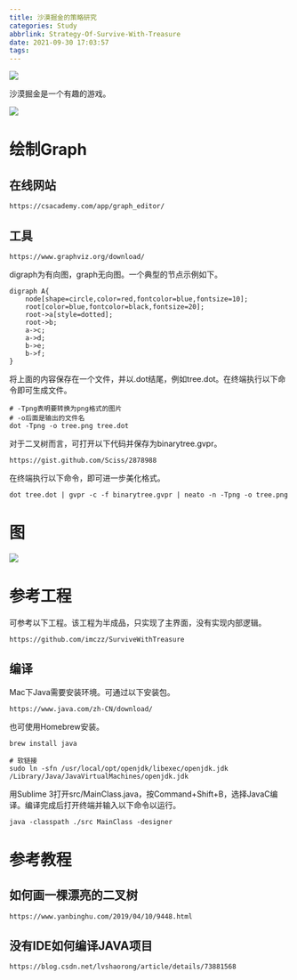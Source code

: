 ```yaml
---
title: 沙漠掘金的策略研究
categories: Study
abbrlink: Strategy-Of-Survive-With-Treasure
date: 2021-09-30 17:03:57
tags:
---
```


![](https://tva1.sinaimg.cn/large/008vxvgGgy1h8tgkd2ufij31400u0whj.jpg)

沙漠掘金是一个有趣的游戏。

<!-- more -->

![](https://tva1.sinaimg.cn/large/008i3skNgy1guyruhg9y8j60u00v410302.jpg)

# 绘制Graph

## 在线网站

```
https://csacademy.com/app/graph_editor/
```

## 工具

```
https://www.graphviz.org/download/
```

digraph为有向图，graph无向图。一个典型的节点示例如下。

```
digraph A{
    node[shape=circle,color=red,fontcolor=blue,fontsize=10];
    root[color=blue,fontcolor=black,fontsize=20];
    root->a[style=dotted];
    root->b;
    a->c;
    a->d;
    b->e;
    b->f;
}
```

将上面的内容保存在一个文件，并以.dot结尾，例如tree.dot。在终端执行以下命令即可生成文件。

```
# -Tpng表明要转换为png格式的图片
# -o后面是输出的文件名
dot -Tpng -o tree.png tree.dot
```

对于二叉树而言，可打开以下代码并保存为binarytree.gvpr。

```
https://gist.github.com/Sciss/2878988
```

在终端执行以下命令，即可进一步美化格式。

```
dot tree.dot | gvpr -c -f binarytree.gvpr | neato -n -Tpng -o tree.png
```

# 图

![](https://tva1.sinaimg.cn/large/008i3skNgy1guytpr3bp9j60is0is40d02.jpg)

# 参考工程

可参考以下工程。该工程为半成品，只实现了主界面，没有实现内部逻辑。

```
https://github.com/imczz/SurviveWithTreasure
```

## 编译

Mac下Java需要安装环境。可通过以下安装包。

```
https://www.java.com/zh-CN/download/
```

也可使用Homebrew安装。

```
brew install java

# 软链接
sudo ln -sfn /usr/local/opt/openjdk/libexec/openjdk.jdk /Library/Java/JavaVirtualMachines/openjdk.jdk
```

用Sublime 3打开src/MainClass.java，按Command+Shift+B，选择JavaC编译。编译完成后打开终端并输入以下命令以运行。

```
java -classpath ./src MainClass -designer
```

# 参考教程

## 如何画一棵漂亮的二叉树

```
https://www.yanbinghu.com/2019/04/10/9448.html
```

## 没有IDE如何编译JAVA项目

```
https://blog.csdn.net/lvshaorong/article/details/73881568
```
